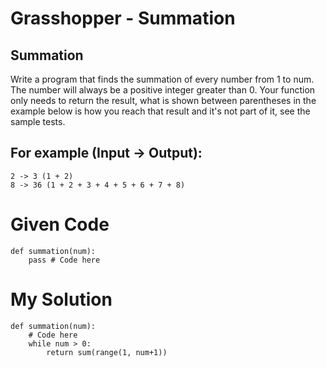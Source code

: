 # Grasshopper - Summation

## Summation
Write a program that finds the summation of every number from 1 to num. The number will always be a positive integer greater than 0. Your function only needs to return the result, what is shown between parentheses in the example below is how you reach that result and it's not part of it, see the sample tests.

## For example (Input -> Output):
```
2 -> 3 (1 + 2)
8 -> 36 (1 + 2 + 3 + 4 + 5 + 6 + 7 + 8)
```

# Given Code

```{python}
def summation(num):
    pass # Code here
```

# My Solution

```{python}
def summation(num):
    # Code here
    while num > 0:
        return sum(range(1, num+1))
```
